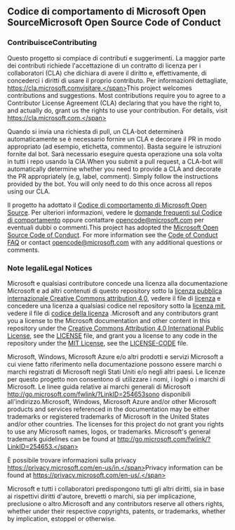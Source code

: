 ## <a name="microsoft-open-source-code-of-conduct"></a><span data-ttu-id="a7602-101">Codice di comportamento di Microsoft Open Source</span><span class="sxs-lookup"><span data-stu-id="a7602-101">Microsoft Open Source Code of Conduct</span></span>

### <a name="contributing"></a><span data-ttu-id="a7602-102">Contribuisce</span><span class="sxs-lookup"><span data-stu-id="a7602-102">Contributing</span></span>

<span data-ttu-id="a7602-p101">Questo progetto si compiace di contributi e suggerimenti.  La maggior parte dei contributi richiede l'accettazione di un contratto di licenza per i collaboratori (CLA) che dichiara di avere il diritto e, effettivamente, di concederci i diritti di usare il proprio contributo. Per informazioni dettagliate, https://cla.microsoft.comvisitare.</span><span class="sxs-lookup"><span data-stu-id="a7602-p101">This project welcomes contributions and suggestions.  Most contributions require you to agree to a Contributor License Agreement (CLA) declaring that you have the right to, and actually do, grant us the rights to use your contribution. For details, visit https://cla.microsoft.com.</span></span>

<span data-ttu-id="a7602-p102">Quando si invia una richiesta di pull, un CLA-bot determinerà automaticamente se è necessario fornire un CLA e decorare il PR in modo appropriato (ad esempio, etichetta, commento). Basta seguire le istruzioni fornite dal bot. Sarà necessario eseguire questa operazione una sola volta in tutti i repo usando la CIA.</span><span class="sxs-lookup"><span data-stu-id="a7602-p102">When you submit a pull request, a CLA-bot will automatically determine whether you need to provide a CLA and decorate the PR appropriately (e.g, label, comment). Simply follow the instructions provided by the bot. You will only need to do this once across all repos using our CLA.</span></span>

<span data-ttu-id="a7602-p103">Il progetto ha adottato il [Codice di comportamento di Microsoft Open Source](https://opensource.microsoft.com/codeofconduct/). Per ulteriori informazioni, vedere le [domande frequenti sul Codice di comportamento](https://opensource.microsoft.com/codeofconduct/faq/) oppure contattare [opencode@microsoft.com](mailto:opencode@microsoft.com) per eventuali dubbi o commenti.</span><span class="sxs-lookup"><span data-stu-id="a7602-p103">This project has adopted the [Microsoft Open Source Code of Conduct](https://opensource.microsoft.com/codeofconduct/). For more information see the [Code of Conduct FAQ](https://opensource.microsoft.com/codeofconduct/faq/) or contact [opencode@microsoft.com](mailto:opencode@microsoft.com) with any additional questions or comments.</span></span>

### <a name="legal-notices"></a><span data-ttu-id="a7602-111">Note legali</span><span class="sxs-lookup"><span data-stu-id="a7602-111">Legal Notices</span></span>

<span data-ttu-id="a7602-112">Microsoft e qualsiasi contributore concede una licenza alla documentazione Microsoft e ad altri contenuti di questo repository sotto la [licenza pubblica internazionale Creative Commons attribution 4,0](https://creativecommons.org/licenses/by/4.0/legalcode), vedere il file di [licenza](LICENSE) e concedere una licenza a qualsiasi codice nel repository sotto la [licenza mit](https://opensource.org/licenses/MIT), vedere il file di [codice della licenza](LICENSE-CODE) .</span><span class="sxs-lookup"><span data-stu-id="a7602-112">Microsoft and any contributors grant you a license to the Microsoft documentation and other content in this repository under the [Creative Commons Attribution 4.0 International Public License](https://creativecommons.org/licenses/by/4.0/legalcode), see the [LICENSE](LICENSE) file, and grant you a license to any code in the repository under the [MIT License](https://opensource.org/licenses/MIT), see the [LICENSE-CODE](LICENSE-CODE) file.</span></span>

<span data-ttu-id="a7602-p104">Microsoft, Windows, Microsoft Azure e/o altri prodotti e servizi Microsoft a cui viene fatto riferimento nella documentazione possono essere marchi o marchi registrati di Microsoft negli Stati Uniti e/o negli altri paesi. Le licenze per questo progetto non consentono di utilizzare i nomi, i loghi o i marchi di Microsoft. Le linee guida relative ai marchi generali di Microsoft http://go.microsoft.com/fwlink/?LinkID=254653sono disponibili all'indirizzo.</span><span class="sxs-lookup"><span data-stu-id="a7602-p104">Microsoft, Windows, Microsoft Azure and/or other Microsoft products and services referenced in the documentation may be either trademarks or registered trademarks of Microsoft in the United States and/or other countries. The licenses for this project do not grant you rights to use any Microsoft names, logos, or trademarks. Microsoft's general trademark guidelines can be found at http://go.microsoft.com/fwlink/?LinkID=254653.</span></span>

<span data-ttu-id="a7602-116">È possibile trovare informazioni sulla privacy https://privacy.microsoft.com/en-us/in.</span><span class="sxs-lookup"><span data-stu-id="a7602-116">Privacy information can be found at https://privacy.microsoft.com/en-us/.</span></span>

<span data-ttu-id="a7602-117">Microsoft e tutti i collaboratori predispongono tutti gli altri diritti, sia in base ai rispettivi diritti d'autore, brevetti o marchi, sia per implicazione, preclusione o altro.</span><span class="sxs-lookup"><span data-stu-id="a7602-117">Microsoft and any contributors reserve all others rights, whether under their respective copyrights, patents, or trademarks, whether by implication, estoppel or otherwise.</span></span>
